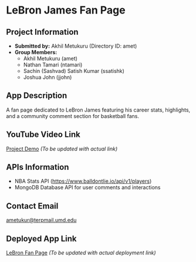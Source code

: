 # LeBron James Fan Page

## Project Information
- **Submitted by:** Akhil Metukuru (Directory ID: amet)
- **Group Members:** 
  - Akhil Metukuru (amet)
  - Nathan Tamari (ntamari)
  - Sachin (Sashvad) Satish Kumar (ssatishk)
  - Joshua John (jjohn)

## App Description
A fan page dedicated to LeBron James featuring his career stats, highlights, and a community comment section for basketball fans.

## YouTube Video Link
[Project Demo](https://www.youtube.com/placeholder) *(To be updated with actual link)*

## APIs Information
- NBA Stats API (https://www.balldontlie.io/api/v1/players)
- MongoDB Database API for user comments and interactions

## Contact Email
ametukur@terpmail.umd.edu

## Deployed App Link
[LeBron Fan Page](https://lebron-app.onrender.com) *(To be updated with actual deployment link)*
